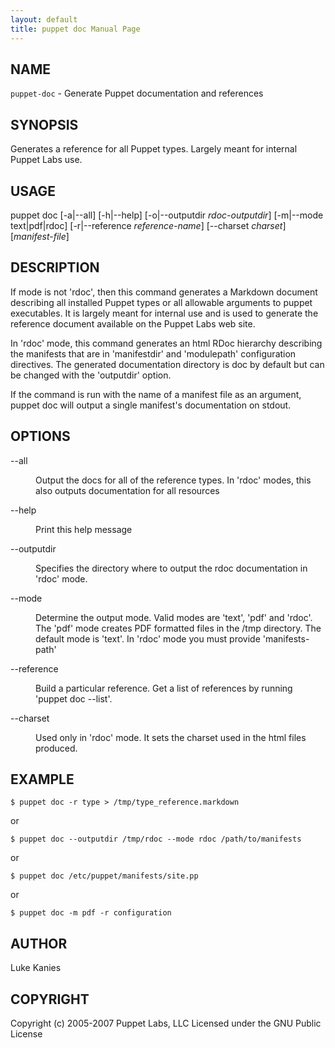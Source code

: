 ```yaml
---
layout: default
title: puppet doc Manual Page
---
```


<div class='mp'>
<h2 id="NAME">NAME</h2>
<p class="man-name">
  <code>puppet-doc</code> - <span class="man-whatis">Generate Puppet documentation and references</span>
</p>

<h2 id="SYNOPSIS">SYNOPSIS</h2>

<p>Generates a reference for all Puppet types. Largely meant for internal
Puppet Labs use.</p>

<h2 id="USAGE">USAGE</h2>

<p>puppet doc [-a|--all] [-h|--help] [-o|--outputdir <var>rdoc-outputdir</var>]
  [-m|--mode text|pdf|rdoc] [-r|--reference <var>reference-name</var>]
  [--charset <var>charset</var>] [<var>manifest-file</var>]</p>

<h2 id="DESCRIPTION">DESCRIPTION</h2>

<p>If mode is not 'rdoc', then this command generates a Markdown document
describing all installed Puppet types or all allowable arguments to
puppet executables. It is largely meant for internal use and is used to
generate the reference document available on the Puppet Labs web site.</p>

<p>In 'rdoc' mode, this command generates an html RDoc hierarchy describing
the manifests that are in 'manifestdir' and 'modulepath' configuration
directives. The generated documentation directory is doc by default but
can be changed with the 'outputdir' option.</p>

<p>If the command is run with the name of a manifest file as an argument,
puppet doc will output a single manifest's documentation on stdout.</p>

<h2 id="OPTIONS">OPTIONS</h2>

<dl>
<dt class="flush">--all</dt><dd><p>Output the docs for all of the reference types. In 'rdoc'
modes, this also outputs documentation for all resources</p></dd>
<dt class="flush">--help</dt><dd><p>Print this help message</p></dd>
<dt>--outputdir</dt><dd><p>Specifies the directory where to output the rdoc
documentation in 'rdoc' mode.</p></dd>
<dt class="flush">--mode</dt><dd><p>Determine the output mode. Valid modes are 'text', 'pdf' and
'rdoc'. The 'pdf' mode creates PDF formatted files in the
/tmp directory. The default mode is 'text'. In 'rdoc' mode
you must provide 'manifests-path'</p></dd>
<dt>--reference</dt><dd><p>Build a particular reference. Get a list of references by
running 'puppet doc --list'.</p></dd>
<dt>--charset</dt><dd><p>Used only in 'rdoc' mode. It sets the charset used in the
html files produced.</p></dd>
</dl>


<h2 id="EXAMPLE">EXAMPLE</h2>

<pre><code>$ puppet doc -r type &gt; /tmp/type_reference.markdown
</code></pre>

<p>or</p>

<pre><code>$ puppet doc --outputdir /tmp/rdoc --mode rdoc /path/to/manifests
</code></pre>

<p>or</p>

<pre><code>$ puppet doc /etc/puppet/manifests/site.pp
</code></pre>

<p>or</p>

<pre><code>$ puppet doc -m pdf -r configuration
</code></pre>

<h2 id="AUTHOR">AUTHOR</h2>

<p>Luke Kanies</p>

<h2 id="COPYRIGHT">COPYRIGHT</h2>

<p>Copyright (c) 2005-2007 Puppet Labs, LLC Licensed under the GNU Public
License</p>

</div>

